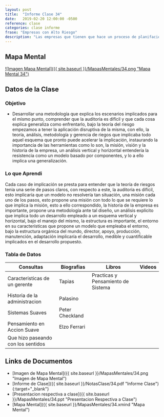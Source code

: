 ```yaml
---
layout: post
title:  "Informe Clase 34"
date:   2019-02-20 12:00:00 -0500
reference: clase
categories: clase informe
frase: "Empresas con Alto Riesgo"
description: "Las empresas que tienen que hace un proceso de planifacion y ejecucion mas rudo generalmente reacciona con ciertas decisiones para modificar el entorno de la organizacion."
---
```


## Mapa Mental
<a href="{{ site.baseurl }}/MapasMentales/34.png">![Imagen Mapa Mental]({{ site.baseurl }}/MapasMentales/34.png "Mapa Mental 34")</a>

## Datos de la Clase
### Objetivo
- Desarrollar una metodología que explica los escenarios implicados para el mismo punto, comprender que la auditoria es difícil y que cada cosa explica generaliza como enfrentarlo, bajo la teoría del riesgo empezamos a tener la aplicación disruptiva de la misma, con ello, la teoría, análisis, metodología y gerencia de riegos que implicaba todo aquel esquema que pronto puede acelerar la implicación, instaurando la importancia de las herramientas como lo son, la misión, visión y la historia de la empresa, un análisis vertical y horizontal entendería la resistencia como un modelo basado por componentes, y lo a ello implica una generalización. 

### Lo que Aprendi
Cada caso de implicación se presta para entender que la teoría de riesgos tenia una serie de pasos claros, con respecto a este, la auditoria es difícil, esto implicaría que un modelo no resolvería tan situación, una misión cada uno de los pasos, esto propone una misión con todo lo que se requiere lo que implica la misión, esto a ello correspondido, la historia de la empresa es importante, propone una metodología ante tal diseño, un análisis explicito que implica todo un desarrollo empleado a un esquema vertical y horizontal, bajo el manejo del mismo, la estructura es importante, el entorno en su características que propone un modelo que empleaba el entorno, bajo la estructura orgánica del mundo, director, apoyo, producción, manutención, adaptación implicaría el desarrollo, medible y cuantificable implicados en el desarrollo propuesto.

### Tabla de Datos

| Consultas                          | Biografias      | Libros                             | Videos |
| ---------                          | ----------      | ------                             | ------ |
| Caracteristicas de un gerente      | Tapias          | Practicas y Pensamiento de Sistema |        |
| Historia de la administracion      | Palasino        |                                    |        |
| Sistemas Suaves                    | Peter Checkland |                                    |        |
| Pensamiento en Accion Suave        | Elzo Ferrari    |                                    |        |
| Que hizo paseando con los sentidos |                 |                                    |        |


## Links de Documentos
- [Imagen de Mapa Mental]({{ site.baseurl }}/MapasMentales/34.png "Imagen de Mapa Mental")
- [Informe de Clase]({{ site.baseurl }}/NotasClase/34.pdf "Informe Clase"){:target="_blank"}
- [Presentacion respectiva a clase]({{ site.baseurl }}/MapasMentales/34.ppt "Presentacion Respectiva a Clase")
- [Mapa Mental]({{ site.baseurl }}/MapasMentales/34.xmind "Mapa Mental")

